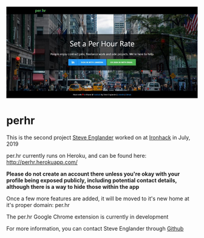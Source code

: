 ![per.hr home screenshot](/public/images/perhr-home.jpg)

# perhr

This is the second project [Steve Englander](https://www.linkedin.com/in/recsci) worked on at [Ironhack](http://www.ironhack.com) in July, 2019

per.hr currently runs on Heroku, and can be found here: http://perhr.herokuapp.com/

**Please do not create an account there unless you're okay with your profile being exposed publicly, including potential contact details, although there is a way to hide those within the app**

Once a few more features are added, it will be moved to it's new home at it's proper domain: per.hr

The per.hr Google Chrome extension is currently in development

For more information, you can contact Steve Englander through [Github](https://github.com/confidenti-al)

